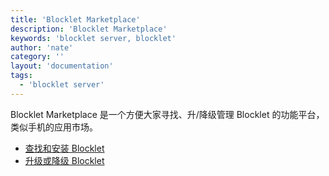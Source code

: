 ```yaml
---
title: 'Blocklet Marketplace'
description: 'Blocklet Marketplace'
keywords: 'blocklet server, blocklet'
author: 'nate'
category: ''
layout: 'documentation'
tags:
  - 'blocklet server'
---
```


Blocklet Marketplace 是一个方便大家寻找、升/降级管理 Blocklet 的功能平台，类似手机的应用市场。

- [查找和安装 Blocklet](./find-and-install)
- [升级或降级 Blocklet](./upgrade-downgrade)
